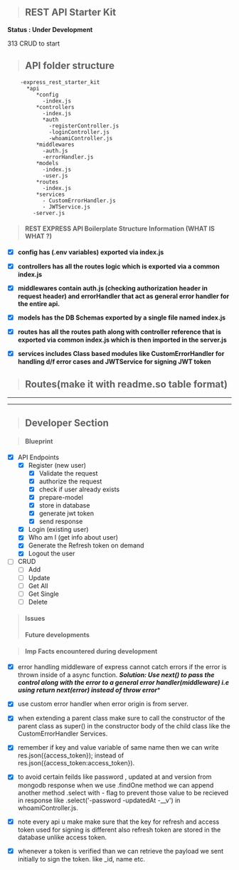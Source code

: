 > ## REST API Starter Kit

****Status : Under Development****

313 CRUD to start

> ## API folder structure

        -express_rest_starter_kit
          *api
             *config
               -index.js
             *controllers
               -index.js
               *auth
                 -registerController.js
                 -loginController.js
                 -whoamiController.js
             *middlewares
               -auth.js
               -errorHandler.js
             *models
               -index.js
               -user.js
             *routes
               -index.js
             *services
               - CustomErrorHandler.js
               - JWTService.js
            -server.js

> #### REST EXPRESS API Boilerplate Structure Information (WHAT IS WHAT ?)

- [x] ****config has (.env variables) exported via index.js****

- [x] ****controllers has all the routes logic which is exported via a common index.js****

- [x] ****middlewares contain auth.js (checking authorization header in request header) and errorHandler that act as general error handler for the entire api.****

- [x] ****models has the DB Schemas exported by a single file named index.js****

- [x] ****routes has all the routes path along with controller reference that is exported via common index.js which is then imported in the server.js****

- [x] ****services includes Class based modules like CustomErrorHandler for handling d/f error cases and JWTService for signing JWT token****

> ## Routes(make it with readme.so table format)

***
***

> ## Developer Section




> #### Blueprint

- [x] API Endpoints
  - [x] Register (new user)
    - [x] Validate the request
    - [x] authorize the request
    - [x] check if user already exists
    - [x] prepare-model
    - [x] store in database
    - [x] generate jwt token
    - [x] send response
  - [x] Login (existing user)
  - [x] Who am I (get info about user)
  - [x] Generate the Refresh token on demand
  - [x] Logout the user
- [ ] CRUD
  - [ ] Add      
  - [ ] Update
  - [ ] Get All
  - [ ] Get Single
  - [ ] Delete

> #### Issues
> #### Future developments

> #### Imp Facts encountered during development

- [x] error handling middleware of express cannot catch errors if the error is thrown inside of a async function.
***Solution: Use next() to pass the control along with the error to a general error handler(middleware) i.e using return next(error) instead of throw error****

- [x] use custom error handler when error origin is from server.
- [x] when extending a parent class make sure to call the constructor of the parent class as super() in the constructor body of the child class like the CustomErrorHandler Services.
- [x] remember if key and value variable of same name then we can write res.json({access_token}); instead of res.json({access_token:access_token}).
- [x] to avoid certain feilds like password , updated at and version from mongodb response when we use .findOne method we can append another method .select with - flag to prevent those value to be recieved in response like .select('-password -updatedAt -__v')
in whoamiController.js.
- [x] note every api u make make sure that the key for refresh and access token used for signing is different also refresh token are stored in the database unlike access token.
- [x] whenever a token is verified than we can retrieve the payload we sent initially to sign the token. like _id, name etc.
